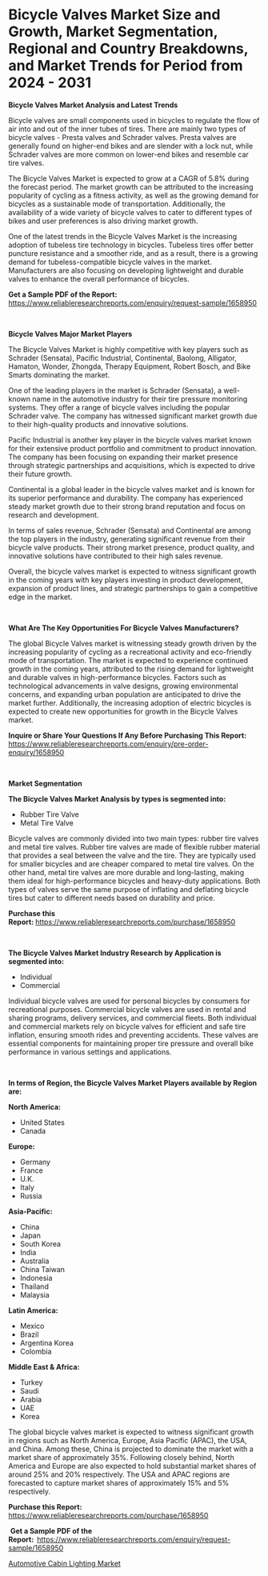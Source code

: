 <p><h1>Bicycle Valves Market Size and Growth, Market Segmentation, Regional and Country Breakdowns, and Market Trends for Period from 2024 -  2031</h1></p><p><strong>Bicycle Valves Market Analysis and Latest Trends</strong></p>
<p><p>Bicycle valves are small components used in bicycles to regulate the flow of air into and out of the inner tubes of tires. There are mainly two types of bicycle valves - Presta valves and Schrader valves. Presta valves are generally found on higher-end bikes and are slender with a lock nut, while Schrader valves are more common on lower-end bikes and resemble car tire valves.</p><p>The Bicycle Valves Market is expected to grow at a CAGR of 5.8% during the forecast period. The market growth can be attributed to the increasing popularity of cycling as a fitness activity, as well as the growing demand for bicycles as a sustainable mode of transportation. Additionally, the availability of a wide variety of bicycle valves to cater to different types of bikes and user preferences is also driving market growth.</p><p>One of the latest trends in the Bicycle Valves Market is the increasing adoption of tubeless tire technology in bicycles. Tubeless tires offer better puncture resistance and a smoother ride, and as a result, there is a growing demand for tubeless-compatible bicycle valves in the market. Manufacturers are also focusing on developing lightweight and durable valves to enhance the overall performance of bicycles.</p></p>
<p><strong>Get a Sample PDF of the Report:&nbsp;</strong> <a href="https://www.reliableresearchreports.com/enquiry/request-sample/1658950">https://www.reliableresearchreports.com/enquiry/request-sample/1658950</a></p>
<p>&nbsp;</p>
<p><strong>Bicycle Valves Major Market Players</strong></p>
<p><p>The Bicycle Valves Market is highly competitive with key players such as Schrader (Sensata), Pacific Industrial, Continental, Baolong, Alligator, Hamaton, Wonder, Zhongda, Therapy Equipment, Robert Bosch, and Bike Smarts dominating the market. </p><p>One of the leading players in the market is Schrader (Sensata), a well-known name in the automotive industry for their tire pressure monitoring systems. They offer a range of bicycle valves including the popular Schrader valve. The company has witnessed significant market growth due to their high-quality products and innovative solutions.</p><p>Pacific Industrial is another key player in the bicycle valves market known for their extensive product portfolio and commitment to product innovation. The company has been focusing on expanding their market presence through strategic partnerships and acquisitions, which is expected to drive their future growth.</p><p>Continental is a global leader in the bicycle valves market and is known for its superior performance and durability. The company has experienced steady market growth due to their strong brand reputation and focus on research and development.</p><p>In terms of sales revenue, Schrader (Sensata) and Continental are among the top players in the industry, generating significant revenue from their bicycle valve products. Their strong market presence, product quality, and innovative solutions have contributed to their high sales revenue.</p><p>Overall, the bicycle valves market is expected to witness significant growth in the coming years with key players investing in product development, expansion of product lines, and strategic partnerships to gain a competitive edge in the market.</p></p>
<p>&nbsp;</p>
<p><strong>What Are The Key Opportunities For Bicycle Valves Manufacturers?</strong></p>
<p><p>The global Bicycle Valves market is witnessing steady growth driven by the increasing popularity of cycling as a recreational activity and eco-friendly mode of transportation. The market is expected to experience continued growth in the coming years, attributed to the rising demand for lightweight and durable valves in high-performance bicycles. Factors such as technological advancements in valve designs, growing environmental concerns, and expanding urban population are anticipated to drive the market further. Additionally, the increasing adoption of electric bicycles is expected to create new opportunities for growth in the Bicycle Valves market.</p></p>
<p><strong>Inquire or Share Your Questions If Any Before Purchasing This Report:</strong> <a href="https://www.reliableresearchreports.com/enquiry/pre-order-enquiry/1658950">https://www.reliableresearchreports.com/enquiry/pre-order-enquiry/1658950</a></p>
<p>&nbsp;</p>
<p><strong>Market Segmentation</strong></p>
<p><strong>The Bicycle Valves Market Analysis by types is segmented into:</strong></p>
<p><ul><li>Rubber Tire Valve</li><li>Metal Tire Valve</li></ul></p>
<p><p>Bicycle valves are commonly divided into two main types: rubber tire valves and metal tire valves. Rubber tire valves are made of flexible rubber material that provides a seal between the valve and the tire. They are typically used for smaller bicycles and are cheaper compared to metal tire valves. On the other hand, metal tire valves are more durable and long-lasting, making them ideal for high-performance bicycles and heavy-duty applications. Both types of valves serve the same purpose of inflating and deflating bicycle tires but cater to different needs based on durability and price.</p></p>
<p><strong>Purchase this Report:&nbsp;</strong><a href="https://www.reliableresearchreports.com/purchase/1658950">https://www.reliableresearchreports.com/purchase/1658950</a></p>
<p>&nbsp;</p>
<p><strong>The Bicycle Valves Market Industry Research by Application is segmented into:</strong></p>
<p><ul><li>Individual</li><li>Commercial</li></ul></p>
<p><p>Individual bicycle valves are used for personal bicycles by consumers for recreational purposes. Commercial bicycle valves are used in rental and sharing programs, delivery services, and commercial fleets. Both individual and commercial markets rely on bicycle valves for efficient and safe tire inflation, ensuring smooth rides and preventing accidents. These valves are essential components for maintaining proper tire pressure and overall bike performance in various settings and applications.</p></p>
<p>&nbsp;</p>
<p><strong>In terms of Region, the Bicycle Valves Market Players available by Region are:</strong></p>
<p>
    <p> <strong> North America: </strong>
        <ul>
            <li>United States</li>
            <li>Canada</li>
        </ul>
        </p> 
    <p> <strong> Europe: </strong>
        <ul>
            <li>Germany</li>
            <li>France</li>
            <li>U.K.</li>
            <li>Italy</li>
            <li>Russia</li>
        </ul>
        </p> 
    <p> <strong> Asia-Pacific: </strong>
        <ul>
            <li>China</li>
            <li>Japan</li>
            <li>South Korea</li>
            <li>India</li>
            <li>Australia</li>
            <li>China Taiwan</li>
            <li>Indonesia</li>
            <li>Thailand</li>
            <li>Malaysia</li>
        </ul>
        </p> 
    <p> <strong> Latin America: </strong>
        <ul>
            <li>Mexico</li>
            <li>Brazil</li>
            <li>Argentina Korea</li>
            <li>Colombia</li>
        </ul>
        </p> 
    <p> <strong> Middle East & Africa: </strong>
        <ul>
            <li>Turkey</li>
            <li>Saudi</li>
            <li>Arabia</li>
            <li>UAE</li>
            <li>Korea</li>
        </ul>
    </p>
    </p>
<p><p>The global bicycle valves market is expected to witness significant growth in regions such as North America, Europe, Asia Pacific (APAC), the USA, and China. Among these, China is projected to dominate the market with a market share of approximately 35%. Following closely behind, North America and Europe are also expected to hold substantial market shares of around 25% and 20% respectively. The USA and APAC regions are forecasted to capture market shares of approximately 15% and 5% respectively.</p></p>
<p><strong>Purchase this Report: </strong><a href="https://www.reliableresearchreports.com/purchase/1658950">https://www.reliableresearchreports.com/purchase/1658950</a></p>
<p>&nbsp;<strong>Get a Sample PDF of the Report:&nbsp;&nbsp;</strong><a href="https://www.reliableresearchreports.com/enquiry/request-sample/1658950">https://www.reliableresearchreports.com/enquiry/request-sample/1658950</a></p>
<p><strong></strong></p>
<p><p><a href="https://full-wildebeest-80b.notion.site/Automotive-Cabin-Lighting-Market-Size-and-Growth-Market-Segmentation-Regional-and-Country-Breakdow-1a5471b98fad4a15b28c3acc2afe8439">Automotive Cabin Lighting Market</a></p></p>